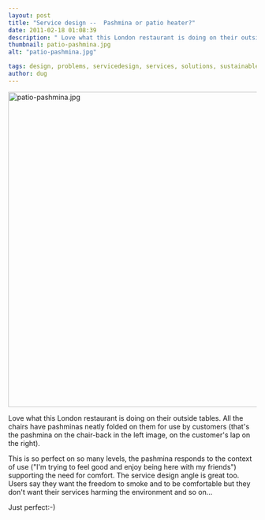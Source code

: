 ```yaml
---
layout: post
title: "Service design --  Pashmina or patio heater?"
date: 2011-02-18 01:08:39
description: " Love what this London restaurant is doing on their outside tables. All the chairs have pashminas neatly folded on them for use by customers (that&#8217;s the pashmina on the chair-back in the left image, on the customer&#8217;s lap on&#8230;"
thumbnail: patio-pashmina.jpg
alt: "patio-pashmina.jpg"

tags: design, problems, servicedesign, services, solutions, sustainable
author: dug
---
```


<p><a href="http://donkeyontheedge.com/assets_c/2011/02/patio-pashmina-550.html" onclick="window.open('http://donkeyontheedge.com/assets_c/2011/02/patio-pashmina-550.html','popup','width=965,height=484,scrollbars=no,resizable=no,toolbar=no,directories=no,location=no,menubar=no,status=no,left=0,top=0'); return false"><img src="http://donkeyontheedge.com/assets_c/2011/02/patio-pashmina-thumb-580x290-550.jpg" width="640" foo="290" alt="patio-pashmina.jpg"  style="" /></a></p>

<p>Love what this London restaurant is doing on their outside tables. All the chairs have pashminas neatly folded on them for use by customers (that's the pashmina on the chair-back in the left image, on the customer's lap on the right).</p>

<p>This is so perfect on so many levels, the pashmina responds to the context of use ("I'm trying to feel good and enjoy being here with my friends") supporting the need for comfort. The service design angle is great too. Users say they want the freedom to smoke and to be comfortable but they don't want their services harming the environment and so on...</p>

<p>Just perfect:-)</p>
